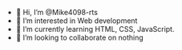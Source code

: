 - 👋 Hi, I’m @Mike4098-rts
- 👀 I’m interested in Web development
- 🌱 I’m currently learning HTML, CSS, JavaScript.
- 💞️ I’m looking to collaborate on nothing

